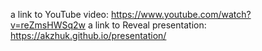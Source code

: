 a link to YouTube video: https://www.youtube.com/watch?v=reZmsHWSq2w
a link to Reveal presentation: https://akzhuk.github.io/presentation/
